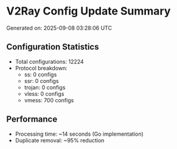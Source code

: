 # V2Ray Config Update Summary
Generated on: 2025-09-08 03:28:06 UTC

## Configuration Statistics
- Total configurations: 12224
- Protocol breakdown:
  - ss: 0 configs
  - ssr: 0 configs
  - trojan: 0 configs
  - vless: 0 configs
  - vmess: 700 configs

## Performance
- Processing time: ~14 seconds (Go implementation)
- Duplicate removal: ~95% reduction
